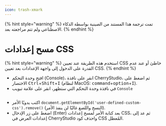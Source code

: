 ```yaml
---
icon: trash-xmark
---
```


{% hint style="warning" %}
تمت ترجمة هذا المستند من الصينية بواسطة الذكاء الاصطناعي ولم تتم مراجعته بعد.
{% endhint %}

# مسح إعدادات CSS

{% hint style="warning" %}
استخدم هذه الطريقة عند تعيين CSS خاطئ أو عند عدم القدرة على الدخول إلى واجهة الإعدادات بعد تعيين CSS.
{% endhint %}

* افتح وحدة التحكم (Console)، انقر على نافذة CherryStudio، ثم اضغط على الاختصار <kbd>Ctrl</kbd>+<kbd>Shift</kbd>+<kbd>I</kbd> (لنظام MacOS: <kbd>command</kbd>+<kbd>option</kbd>+<kbd>I</kbd>).
* في نافذة وحدة التحكم التي ستظهر، انقر على علامة تبويب `Console`

<figure><img src="../../.gitbook/assets/image (126).png" alt=""><figcaption></figcaption></figure>

* اكتب يدويًا الأمر `document.getElementById('user-defined-custom-css').remove()` (النسخ واللصغ غالبًا لن ينفذ الأمر).
* اضغط على زر الإدخال (Enter) بعد كتابة الأمر لمسح إعدادات CSS، ثم عد إلى إعدادات العرض في CherryStudio واحذف كود CSS المُعطل.